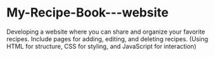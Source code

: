 # My-Recipe-Book---website
Developing a website where you can share and organize your favorite recipes. Include pages for adding, editing, and deleting recipes. (Using HTML for structure, CSS for styling, and JavaScript  for interaction)
